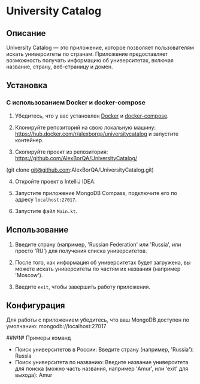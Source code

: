 # University Catalog

## Описание

University Catalog — это приложение, которое позволяет пользователям искать университеты по странам. Приложение предоставляет возможность получать информацию об университетах, включая название, страну, веб-страницу и домен.

## Установка

### С использованием Docker и docker-compose

1. Убедитесь, что у вас установлен [Docker](https://docs.docker.com/get-docker/) и [docker-compose](https://docs.docker.com/compose/install/).

2. Клонируйте репозиторий на свою локальную машину:
https://hub.docker.com/r/alexborqa/universitycatalog
и запустите контейнер.

3. Скопируйте проект из репозитория:
https://github.com/AlexBorQA/UniversityCatalog/

(git clone git@github.com:AlexBorQA/UniversityCatalog.git)

4. Откройте проект в IntelliJ IDEA.

5. Запустите приложение MongoDB Compass, подключите его по адресу `localhost:27017`.

6. Запустите файл `Main.kt`.

## Использование

1. Введите страну (например, 'Russian Federation' или 'Russia', или просто 'RU') для получения списка университетов.

2. После того, как информация об университетах будет загружена, вы можете искать университеты по частям их названия (например 'Moscow').

3. Введите `exit`, чтобы завершить работу приложения.

## Конфигурация

Для работы с приложением убедитесь, что ваш MongoDB доступен по умолчанию:
mongodb://localhost:27017

##№№ Примеры команд

- Поиск университетов в России:
Введите страну (например, 'Russia'): Russia
- Поиск университета по названию:
Введите название университета для поиска (можно часть названия, например 'Amur', или 'exit' для выхода): Amur


